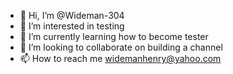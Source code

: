 - 👋 Hi, I’m @Wideman-304
- 👀 I’m interested in testing
- 🌱 I’m currently learning how to become tester
- 💞️ I’m looking to collaborate on building a channel
- 📫 How to reach me widemanhenry@yahoo.com

<!---
Wideman-304/Wideman-304 is a ✨ special ✨ repository because its `README.md` (this file) appears on your GitHub profile.
You can click the Preview link to take a look at your changes.
--->
